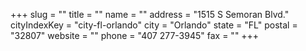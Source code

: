 +++
slug = ""
title = ""
name = ""
address = "1515 S Semoran Blvd."
cityIndexKey = "city-fl-orlando"
city = "Orlando"
state = "FL"
postal = "32807"
website = ""
phone = "407 277-3945"
fax = ""
+++

